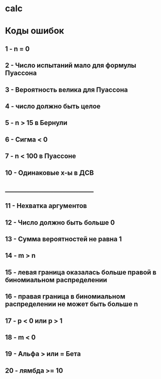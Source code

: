 # calc


# Коды ошибок
## 1 - n = 0
## 2 - Число испытаний мало для формулы Пуассона
## 3 - Вероятность велика для Пуассона
## 4 - число должно быть целое
## 5 - n > 15 в Бернули
## 6 - Сигма < 0
## 7 - n < 100 в Пуассоне
## 10 - Одинаковые x-ы в ДСВ
## _____________________________
## 11 - Нехватка аргументов
## 12 - Число должно быть больше 0
## 13 - Сумма вероятностей не равна 1
## 14 - m > n
## 15 -  левая граница оказалась больше правой в биномиальном распределении
## 16 -  правая граница в биномиальном распределении не может быть больше n
## 17 -  p < 0 или p > 1
## 18 -  m < 0
## 19 - Альфа > или = Бета
## 20 - лямбда >= 10
